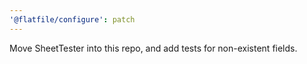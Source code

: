 ```yaml
---
'@flatfile/configure': patch
---
```


Move SheetTester into this repo, and add tests for non-existent fields.
